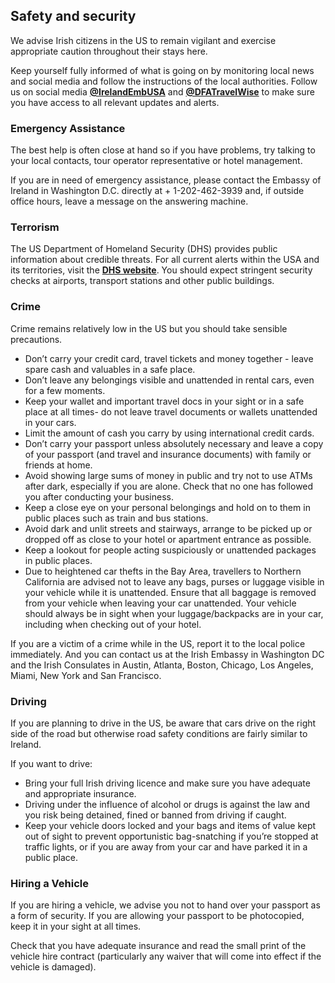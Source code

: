 ## Safety and security

We advise Irish citizens in the US to remain vigilant and exercise appropriate caution throughout their stays here.

Keep yourself fully informed of what is going on by monitoring local news and social media and follow the instructions of the local authorities. Follow us on social media [**@IrelandEmbUSA**](https://x.com/IrelandEmbUSA) and [**@DFATravelWise**](https://x.com/dfatravelwise) to make sure you have access to all relevant updates and alerts.

### **Emergency Assistance**

The best help is often close at hand so if you have problems, try talking to your local contacts, tour operator representative or hotel management.

If you are in need of emergency assistance, please contact the Embassy of Ireland in Washington D.C. directly at + 1-202-462-3939 and, if outside office hours, leave a message on the answering machine.

### **Terrorism**

The US Department of Homeland Security (DHS) provides public information about credible threats. For all current alerts within the USA and its territories, visit the [**DHS website**](https://www.dhs.gov/national-terrorism-advisory-system). You should expect stringent security checks at airports, transport stations and other public buildings.

### **Crime**

Crime remains relatively low in the US but you should take sensible precautions.

* Don’t carry your credit card, travel tickets and money together - leave spare cash and valuables in a safe place.
* Don’t leave any belongings visible and unattended in rental cars, even for a few moments.
* Keep your wallet and important travel docs in your sight or in a safe place at all times- do not leave travel documents or wallets unattended in your cars.
* Limit the amount of cash you carry by using international credit cards.
* Don’t carry your passport unless absolutely necessary and leave a copy of your passport (and travel and insurance documents) with family or friends at home.
* Avoid showing large sums of money in public and try not to use ATMs after dark, especially if you are alone. Check that no one has followed you after conducting your business.
* Keep a close eye on your personal belongings and hold on to them in public places such as train and bus stations.
* Avoid dark and unlit streets and stairways, arrange to be picked up or dropped off as close to your hotel or apartment entrance as possible.
* Keep a lookout for people acting suspiciously or unattended packages in public places.
* Due to heightened car thefts in the Bay Area, travellers to Northern California are advised not to leave any bags, purses or luggage visible in your vehicle while it is unattended. Ensure that all baggage is removed from your vehicle when leaving your car unattended. Your vehicle should always be in sight when your luggage/backpacks are in your car, including when checking out of your hotel.

If you are a victim of a crime while in the US, report it to the local police immediately. And you can contact us at the Irish Embassy in Washington DC and the Irish Consulates in Austin, Atlanta, Boston, Chicago, Los Angeles, Miami, New York and San Francisco.

### **Driving**

If you are planning to drive in the US, be aware that cars drive on the right side of the road but otherwise road safety conditions are fairly similar to Ireland.

If you want to drive:

* Bring your full Irish driving licence and make sure you have adequate and appropriate insurance.
* Driving under the influence of alcohol or drugs is against the law and you risk being detained, fined or banned from driving if caught.
* Keep your vehicle doors locked and your bags and items of value kept out of sight to prevent opportunistic bag-snatching if you’re stopped at traffic lights, or if you are away from your car and have parked it in a public place.

### **Hiring a Vehicle**

If you are hiring a vehicle, we advise you not to hand over your passport as a form of security. If you are allowing your passport to be photocopied, keep it in your sight at all times.

Check that you have adequate insurance and read the small print of the vehicle hire contract (particularly any waiver that will come into effect if the vehicle is damaged).